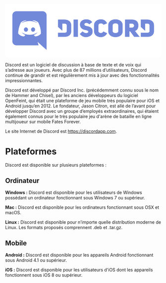 <!--TITLE: French - Discord -->

![Logo](/uploads/discord/logo.png "Logo")

Discord est un logiciel de discussion à base de texte et de voix qui s’adresse aux joueurs. Avec plus de 87 millions d’utilisateurs, Discord continue de grandir et est régulièrement mis à jour avec des fonctionnalités impressionnantes.

Discord est développé par Discord Inc. (précédemment connu sous le nom de Hammer and Chisel), par les anciens développeurs du logiciel OpenFeint, qui était une plateforme de jeu mobile très populaire pour iOS et Android jusqu’en 2012. Le fondateur, Jason Citron, est allé de l’avant pour développer Discord avec un groupe d’employés extraordinaires, qui étaient également connus pour le très populaire jeu d'arène de bataille en ligne multijoueur sur mobile Fates Forever.

Le site Internet de Discord est https://discordapp.com.

# Plateformes
Discord est disponible sur plusieurs plateformes : 

## Ordinateur
**Windows :** Discord est disponible pour les utilisateurs de Windows possédant un ordinateur fonctionnant sous Windows 7 ou supérieur. 

**Mac :** Discord est disponible pour les ordinateurs fonctionnant sous OSX et macOS.

**Linux :** Discord est disponible pour n’importe quelle distribution moderne de Linux. Les formats proposés comprennent .deb et .tar.gz.

## Mobile
**Android :** Discord est disponible pour les appareils Android fonctionnant sous Android 4.1 ou supérieur.

**iOS :** Discord est disponible pour les utilisateurs d'iOS dont les appareils fonctionnent sous iOS 8 ou supérieur. 